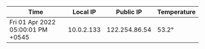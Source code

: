 | Time     | Local IP | Public IP | Temperature |
| ----------- | ----------- | ----------- | ----------- |
| Fri 01 Apr 2022 05:00:01 PM +0545      | 10.0.2.133     | 122.254.86.54  | 53.2° |
